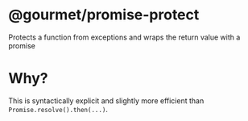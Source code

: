 # @gourmet/promise-protect

Protects a function from exceptions and wraps the return value with a promise

# Why?

This is syntactically explicit and slightly more efficient than `Promise.resolve().then(...)`.
